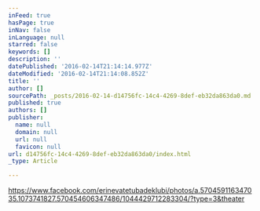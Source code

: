 ```yaml
---
inFeed: true
hasPage: true
inNav: false
inLanguage: null
starred: false
keywords: []
description: ''
datePublished: '2016-02-14T21:14:14.977Z'
dateModified: '2016-02-14T21:14:08.852Z'
title: ''
author: []
sourcePath: _posts/2016-02-14-d14756fc-14c4-4269-8def-eb32da863da0.md
published: true
authors: []
publisher:
  name: null
  domain: null
  url: null
  favicon: null
url: d14756fc-14c4-4269-8def-eb32da863da0/index.html
_type: Article

---
```

https://www.facebook.com/erinevatetubadeklubi/photos/a.570459116347035.1073741827.570454606347486/1044429712283304/?type=3&theater